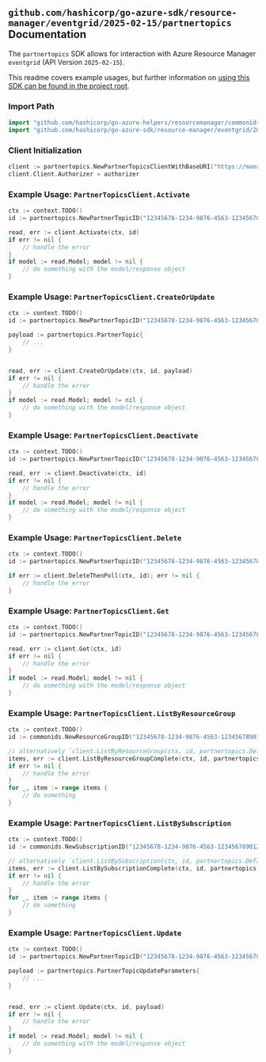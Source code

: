 
## `github.com/hashicorp/go-azure-sdk/resource-manager/eventgrid/2025-02-15/partnertopics` Documentation

The `partnertopics` SDK allows for interaction with Azure Resource Manager `eventgrid` (API Version `2025-02-15`).

This readme covers example usages, but further information on [using this SDK can be found in the project root](https://github.com/hashicorp/go-azure-sdk/tree/main/docs).

### Import Path

```go
import "github.com/hashicorp/go-azure-helpers/resourcemanager/commonids"
import "github.com/hashicorp/go-azure-sdk/resource-manager/eventgrid/2025-02-15/partnertopics"
```


### Client Initialization

```go
client := partnertopics.NewPartnerTopicsClientWithBaseURI("https://management.azure.com")
client.Client.Authorizer = authorizer
```


### Example Usage: `PartnerTopicsClient.Activate`

```go
ctx := context.TODO()
id := partnertopics.NewPartnerTopicID("12345678-1234-9876-4563-123456789012", "example-resource-group", "partnerTopicName")

read, err := client.Activate(ctx, id)
if err != nil {
	// handle the error
}
if model := read.Model; model != nil {
	// do something with the model/response object
}
```


### Example Usage: `PartnerTopicsClient.CreateOrUpdate`

```go
ctx := context.TODO()
id := partnertopics.NewPartnerTopicID("12345678-1234-9876-4563-123456789012", "example-resource-group", "partnerTopicName")

payload := partnertopics.PartnerTopic{
	// ...
}


read, err := client.CreateOrUpdate(ctx, id, payload)
if err != nil {
	// handle the error
}
if model := read.Model; model != nil {
	// do something with the model/response object
}
```


### Example Usage: `PartnerTopicsClient.Deactivate`

```go
ctx := context.TODO()
id := partnertopics.NewPartnerTopicID("12345678-1234-9876-4563-123456789012", "example-resource-group", "partnerTopicName")

read, err := client.Deactivate(ctx, id)
if err != nil {
	// handle the error
}
if model := read.Model; model != nil {
	// do something with the model/response object
}
```


### Example Usage: `PartnerTopicsClient.Delete`

```go
ctx := context.TODO()
id := partnertopics.NewPartnerTopicID("12345678-1234-9876-4563-123456789012", "example-resource-group", "partnerTopicName")

if err := client.DeleteThenPoll(ctx, id); err != nil {
	// handle the error
}
```


### Example Usage: `PartnerTopicsClient.Get`

```go
ctx := context.TODO()
id := partnertopics.NewPartnerTopicID("12345678-1234-9876-4563-123456789012", "example-resource-group", "partnerTopicName")

read, err := client.Get(ctx, id)
if err != nil {
	// handle the error
}
if model := read.Model; model != nil {
	// do something with the model/response object
}
```


### Example Usage: `PartnerTopicsClient.ListByResourceGroup`

```go
ctx := context.TODO()
id := commonids.NewResourceGroupID("12345678-1234-9876-4563-123456789012", "example-resource-group")

// alternatively `client.ListByResourceGroup(ctx, id, partnertopics.DefaultListByResourceGroupOperationOptions())` can be used to do batched pagination
items, err := client.ListByResourceGroupComplete(ctx, id, partnertopics.DefaultListByResourceGroupOperationOptions())
if err != nil {
	// handle the error
}
for _, item := range items {
	// do something
}
```


### Example Usage: `PartnerTopicsClient.ListBySubscription`

```go
ctx := context.TODO()
id := commonids.NewSubscriptionID("12345678-1234-9876-4563-123456789012")

// alternatively `client.ListBySubscription(ctx, id, partnertopics.DefaultListBySubscriptionOperationOptions())` can be used to do batched pagination
items, err := client.ListBySubscriptionComplete(ctx, id, partnertopics.DefaultListBySubscriptionOperationOptions())
if err != nil {
	// handle the error
}
for _, item := range items {
	// do something
}
```


### Example Usage: `PartnerTopicsClient.Update`

```go
ctx := context.TODO()
id := partnertopics.NewPartnerTopicID("12345678-1234-9876-4563-123456789012", "example-resource-group", "partnerTopicName")

payload := partnertopics.PartnerTopicUpdateParameters{
	// ...
}


read, err := client.Update(ctx, id, payload)
if err != nil {
	// handle the error
}
if model := read.Model; model != nil {
	// do something with the model/response object
}
```
